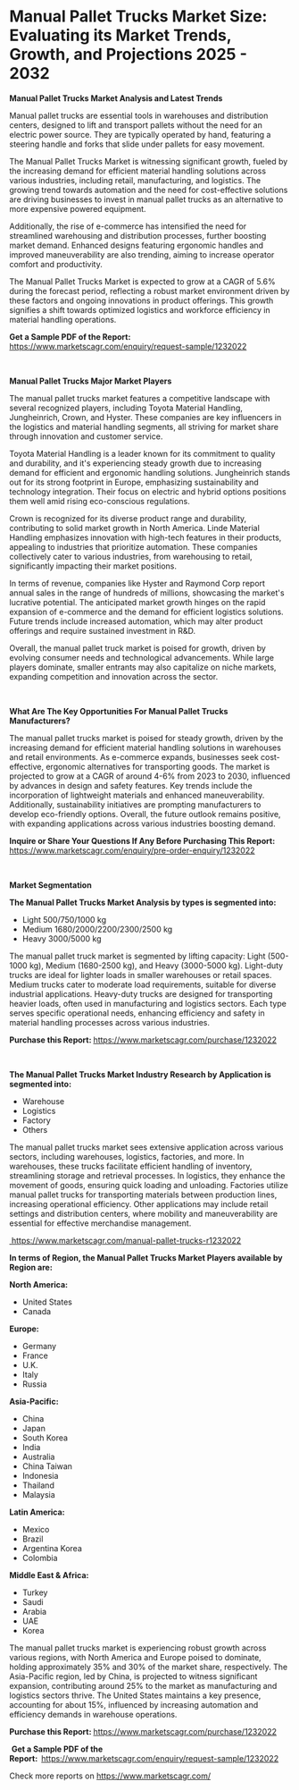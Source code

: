 <p><h1>Manual Pallet Trucks Market Size: Evaluating its Market Trends, Growth, and Projections 2025 - 2032</h1></p><p><strong>Manual Pallet Trucks Market Analysis and Latest Trends</strong></p>
<p><p>Manual pallet trucks are essential tools in warehouses and distribution centers, designed to lift and transport pallets without the need for an electric power source. They are typically operated by hand, featuring a steering handle and forks that slide under pallets for easy movement. </p><p>The Manual Pallet Trucks Market is witnessing significant growth, fueled by the increasing demand for efficient material handling solutions across various industries, including retail, manufacturing, and logistics. The growing trend towards automation and the need for cost-effective solutions are driving businesses to invest in manual pallet trucks as an alternative to more expensive powered equipment.</p><p>Additionally, the rise of e-commerce has intensified the need for streamlined warehousing and distribution processes, further boosting market demand. Enhanced designs featuring ergonomic handles and improved maneuverability are also trending, aiming to increase operator comfort and productivity. </p><p>The Manual Pallet Trucks Market is expected to grow at a CAGR of 5.6% during the forecast period, reflecting a robust market environment driven by these factors and ongoing innovations in product offerings. This growth signifies a shift towards optimized logistics and workforce efficiency in material handling operations.</p></p>
<p><strong>Get a Sample PDF of the Report:&nbsp;</strong> <a href="https://www.marketscagr.com/enquiry/request-sample/1232022?utm_campaign=3075&utm_medium=2&utm_source=Github&utm_content=ia&utm_term=10042025&utm_id=manual-pallet-trucks">https://www.marketscagr.com/enquiry/request-sample/1232022</a></p>
<p>&nbsp;</p>
<p><strong>Manual Pallet Trucks Major Market Players</strong></p>
<p><p>The manual pallet trucks market features a competitive landscape with several recognized players, including Toyota Material Handling, Jungheinrich, Crown, and Hyster. These companies are key influencers in the logistics and material handling segments, all striving for market share through innovation and customer service. </p><p>Toyota Material Handling is a leader known for its commitment to quality and durability, and it's experiencing steady growth due to increasing demand for efficient and ergonomic handling solutions. Jungheinrich stands out for its strong footprint in Europe, emphasizing sustainability and technology integration. Their focus on electric and hybrid options positions them well amid rising eco-conscious regulations.</p><p>Crown is recognized for its diverse product range and durability, contributing to solid market growth in North America. Linde Material Handling emphasizes innovation with high-tech features in their products, appealing to industries that prioritize automation. These companies collectively cater to various industries, from warehousing to retail, significantly impacting their market positions.</p><p>In terms of revenue, companies like Hyster and Raymond Corp report annual sales in the range of hundreds of millions, showcasing the market's lucrative potential. The anticipated market growth hinges on the rapid expansion of e-commerce and the demand for efficient logistics solutions. Future trends include increased automation, which may alter product offerings and require sustained investment in R&D.</p><p>Overall, the manual pallet truck market is poised for growth, driven by evolving consumer needs and technological advancements. While large players dominate, smaller entrants may also capitalize on niche markets, expanding competition and innovation across the sector.</p></p>
<p>&nbsp;</p>
<p><strong>What Are The Key Opportunities For Manual Pallet Trucks Manufacturers?</strong></p>
<p><p>The manual pallet trucks market is poised for steady growth, driven by the increasing demand for efficient material handling solutions in warehouses and retail environments. As e-commerce expands, businesses seek cost-effective, ergonomic alternatives for transporting goods. The market is projected to grow at a CAGR of around 4-6% from 2023 to 2030, influenced by advances in design and safety features. Key trends include the incorporation of lightweight materials and enhanced maneuverability. Additionally, sustainability initiatives are prompting manufacturers to develop eco-friendly options. Overall, the future outlook remains positive, with expanding applications across various industries boosting demand.</p></p>
<p><strong>Inquire or Share Your Questions If Any Before Purchasing This Report:</strong> <a href="https://www.marketscagr.com/enquiry/pre-order-enquiry/1232022?utm_campaign=3075&utm_medium=2&utm_source=Github&utm_content=ia&utm_term=10042025&utm_id=manual-pallet-trucks">https://www.marketscagr.com/enquiry/pre-order-enquiry/1232022</a></p>
<p>&nbsp;</p>
<p><strong>Market Segmentation</strong></p>
<p><strong>The Manual Pallet Trucks Market Analysis by types is segmented into:</strong></p>
<p><ul><li>Light 500/750/1000 kg</li><li>Medium 1680/2000/2200/2300/2500 kg</li><li>Heavy 3000/5000 kg</li></ul></p>
<p><p>The manual pallet truck market is segmented by lifting capacity: Light (500-1000 kg), Medium (1680-2500 kg), and Heavy (3000-5000 kg). Light-duty trucks are ideal for lighter loads in smaller warehouses or retail spaces. Medium trucks cater to moderate load requirements, suitable for diverse industrial applications. Heavy-duty trucks are designed for transporting heavier loads, often used in manufacturing and logistics sectors. Each type serves specific operational needs, enhancing efficiency and safety in material handling processes across various industries.</p></p>
<p><strong>Purchase this Report:&nbsp;</strong><a href="https://www.marketscagr.com/purchase/1232022?utm_campaign=3075&utm_medium=2&utm_source=Github&utm_content=ia&utm_term=10042025&utm_id=manual-pallet-trucks">https://www.marketscagr.com/purchase/1232022</a></p>
<p>&nbsp;</p>
<p><strong>The Manual Pallet Trucks Market Industry Research by Application is segmented into:</strong></p>
<p><ul><li>Warehouse</li><li>Logistics</li><li>Factory</li><li>Others</li></ul></p>
<p><p>The manual pallet trucks market sees extensive application across various sectors, including warehouses, logistics, factories, and more. In warehouses, these trucks facilitate efficient handling of inventory, streamlining storage and retrieval processes. In logistics, they enhance the movement of goods, ensuring quick loading and unloading. Factories utilize manual pallet trucks for transporting materials between production lines, increasing operational efficiency. Other applications may include retail settings and distribution centers, where mobility and maneuverability are essential for effective merchandise management.</p></p>
<p><a href="https://www.marketscagr.com/manual-pallet-trucks-r1232022?utm_campaign=3075&utm_medium=2&utm_source=Github&utm_content=ia&utm_term=10042025&utm_id=manual-pallet-trucks">&nbsp;https://www.marketscagr.com/manual-pallet-trucks-r1232022</a></p>
<p><strong>In terms of Region, the Manual Pallet Trucks Market Players available by Region are:</strong></p>
<p>
    <p> <strong> North America: </strong>
        <ul>
            <li>United States</li>
            <li>Canada</li>
        </ul>
        </p> 
    <p> <strong> Europe: </strong>
        <ul>
            <li>Germany</li>
            <li>France</li>
            <li>U.K.</li>
            <li>Italy</li>
            <li>Russia</li>
        </ul>
        </p> 
    <p> <strong> Asia-Pacific: </strong>
        <ul>
            <li>China</li>
            <li>Japan</li>
            <li>South Korea</li>
            <li>India</li>
            <li>Australia</li>
            <li>China Taiwan</li>
            <li>Indonesia</li>
            <li>Thailand</li>
            <li>Malaysia</li>
        </ul>
        </p> 
    <p> <strong> Latin America: </strong>
        <ul>
            <li>Mexico</li>
            <li>Brazil</li>
            <li>Argentina Korea</li>
            <li>Colombia</li>
        </ul>
        </p> 
    <p> <strong> Middle East & Africa: </strong>
        <ul>
            <li>Turkey</li>
            <li>Saudi</li>
            <li>Arabia</li>
            <li>UAE</li>
            <li>Korea</li>
        </ul>
    </p>
    </p>
<p><p>The manual pallet trucks market is experiencing robust growth across various regions, with North America and Europe poised to dominate, holding approximately 35% and 30% of the market share, respectively. The Asia-Pacific region, led by China, is projected to witness significant expansion, contributing around 25% to the market as manufacturing and logistics sectors thrive. The United States maintains a key presence, accounting for about 15%, influenced by increasing automation and efficiency demands in warehouse operations.</p></p>
<p><strong>Purchase this Report: </strong><a href="https://www.marketscagr.com/purchase/1232022?utm_campaign=3075&utm_medium=2&utm_source=Github&utm_content=ia&utm_term=10042025&utm_id=manual-pallet-trucks">https://www.marketscagr.com/purchase/1232022</a></p>
<p>&nbsp;<strong>Get a Sample PDF of the Report:&nbsp;&nbsp;</strong><a href="https://www.marketscagr.com/enquiry/request-sample/1232022?utm_campaign=3075&utm_medium=2&utm_source=Github&utm_content=ia&utm_term=10042025&utm_id=manual-pallet-trucks">https://www.marketscagr.com/enquiry/request-sample/1232022</a></p>
<p><strong></strong></p>
<p>Check more reports on <a href="https://www.marketscagr.com/?utm_campaign=3075&utm_medium=2&utm_source=Github&utm_content=ia&utm_term=10042025&utm_id=manual-pallet-trucks">https://www.marketscagr.com/</a></p>
